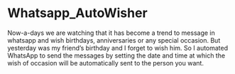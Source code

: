 # Whatsapp_AutoWisher
Now-a-days we are watching that it has become a trend to message in whatsapp and wish birthdays, anniversaries or any special occasion. But yesterday was my friend’s birthday and I forget to wish him. So I automated WhatsApp to send the messages by setting the date and time at which the wish of occasion will be automatically sent to the person you want.
